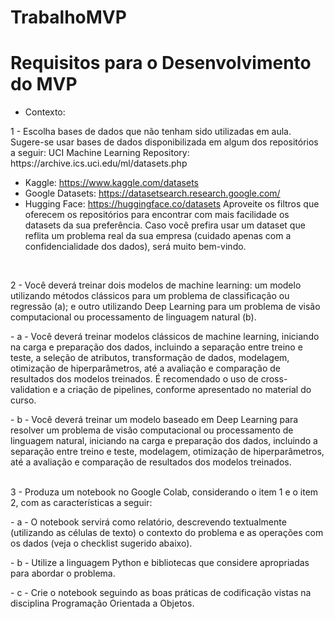 # TrabalhoMVP
# Requisitos para o Desenvolvimento do MVP

- Contexto:
<p></p>
1 - Escolha bases de dados que não tenham sido utilizadas em aula. Sugere-se usar bases de dados disponibilizada em algum dos repositórios a seguir:
UCI Machine Learning Repository: https://archive.ics.uci.edu/ml/datasets.php

- Kaggle: https://www.kaggle.com/datasets
- Google Datasets: https://datasetsearch.research.google.com/
- Hugging Face: https://huggingface.co/datasets
Aproveite os filtros que oferecem os repositórios para encontrar com mais facilidade os datasets da sua preferência. Caso você prefira usar um dataset que reflita um problema real da sua empresa (cuidado apenas com a confidencialidade dos dados), será muito bem-vindo.
<br/>
<p></p>
2 - Você deverá treinar dois modelos de machine learning: um modelo utilizando métodos clássicos para um problema de classificação ou regressão (a); e  outro utilizando Deep Learning para um problema de visão computacional ou processamento de linguagem natural (b).
<br/>
<p></p>
- a - Você deverá treinar modelos clássicos de machine learning, iniciando na carga e preparação dos dados, incluindo a separação entre treino e teste, a seleção de atributos, transformação de dados, modelagem, otimização de hiperparâmetros, até a avaliação e comparação de resultados dos modelos treinados. É recomendado o uso de cross-validation e a criação de pipelines, conforme apresentado no material do curso.
<br/>
<p></p>
- b - Você deverá treinar um modelo baseado em Deep Learning para resolver um problema de visão computacional ou processamento de linguagem natural, iniciando na carga e preparação dos dados, incluindo a separação entre treino e teste, modelagem, otimização de hiperparâmetros, até a avaliação e comparação de resultados dos modelos treinados.
<br/>
<br>
<p></p>
3 - Produza um notebook no Google Colab, considerando o item 1 e o item 2, com as características a seguir:
<br/>
<p></p>
- a - O notebook servirá como relatório, descrevendo textualmente (utilizando as células de texto) o contexto do problema e as operações  com os dados (veja o checklist sugerido abaixo).
<br/>
<p></p>
- b - Utilize a linguagem Python e bibliotecas que considere apropriadas para abordar o problema.
<br/>
<p></p>
- c - Crie o notebook seguindo as boas práticas de codificação vistas na disciplina Programação Orientada a Objetos.
<br/>
<p></p>
